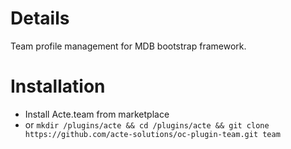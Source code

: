 # Details

Team profile management for MDB bootstrap framework.

# Installation

- Install Acte.team from marketplace
- or `mkdir /plugins/acte && cd /plugins/acte && git clone https://github.com/acte-solutions/oc-plugin-team.git team`
